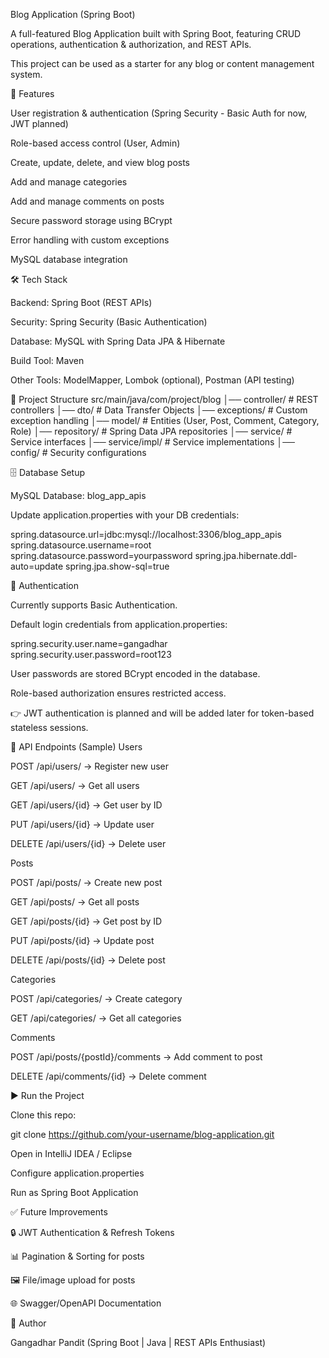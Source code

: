 Blog Application (Spring Boot)

A full-featured Blog Application built with Spring Boot, featuring CRUD operations, authentication & authorization, and REST APIs.

This project can be used as a starter for any blog or content management system.

🚀 Features

User registration & authentication (Spring Security - Basic Auth for now, JWT planned)

Role-based access control (User, Admin)

Create, update, delete, and view blog posts

Add and manage categories

Add and manage comments on posts

Secure password storage using BCrypt

Error handling with custom exceptions

MySQL database integration

🛠️ Tech Stack

Backend: Spring Boot (REST APIs)

Security: Spring Security (Basic Authentication)

Database: MySQL with Spring Data JPA & Hibernate

Build Tool: Maven

Other Tools: ModelMapper, Lombok (optional), Postman (API testing)

📂 Project Structure
src/main/java/com/project/blog
│── controller/        # REST controllers
│── dto/               # Data Transfer Objects
│── exceptions/        # Custom exception handling
│── model/             # Entities (User, Post, Comment, Category, Role)
│── repository/        # Spring Data JPA repositories
│── service/           # Service interfaces
│── service/impl/      # Service implementations
│── config/            # Security configurations

🗄️ Database Setup

MySQL Database: blog_app_apis

Update application.properties with your DB credentials:

spring.datasource.url=jdbc:mysql://localhost:3306/blog_app_apis
spring.datasource.username=root
spring.datasource.password=yourpassword
spring.jpa.hibernate.ddl-auto=update
spring.jpa.show-sql=true

🔐 Authentication

Currently supports Basic Authentication.

Default login credentials from application.properties:

spring.security.user.name=gangadhar
spring.security.user.password=root123


User passwords are stored BCrypt encoded in the database.

Role-based authorization ensures restricted access.

👉 JWT authentication is planned and will be added later for token-based stateless sessions.

📌 API Endpoints (Sample)
Users

POST /api/users/ → Register new user

GET /api/users/ → Get all users

GET /api/users/{id} → Get user by ID

PUT /api/users/{id} → Update user

DELETE /api/users/{id} → Delete user

Posts

POST /api/posts/ → Create new post

GET /api/posts/ → Get all posts

GET /api/posts/{id} → Get post by ID

PUT /api/posts/{id} → Update post

DELETE /api/posts/{id} → Delete post

Categories

POST /api/categories/ → Create category

GET /api/categories/ → Get all categories

Comments

POST /api/posts/{postId}/comments → Add comment to post

DELETE /api/comments/{id} → Delete comment

▶️ Run the Project

Clone this repo:

git clone https://github.com/your-username/blog-application.git


Open in IntelliJ IDEA / Eclipse

Configure application.properties

Run as Spring Boot Application

✅ Future Improvements

🔒 JWT Authentication & Refresh Tokens

📊 Pagination & Sorting for posts

🖼️ File/image upload for posts

🌐 Swagger/OpenAPI Documentation

📧 Author

Gangadhar Pandit
(Spring Boot | Java | REST APIs Enthusiast)
